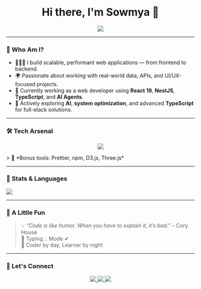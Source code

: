 <h1 align="center">Hi there, I'm Sowmya 👋</h1>

<p align="center">
  <img src="https://readme-typing-svg.herokuapp.com?color=F7A100&center=true&vCenter=true&lines=Web+Developer+%F0%9F%92%BB;Clean+Code+Fanatic+%F0%9F%92%AA;Always+Learning+New+Techs+%F0%9F%92%BB" />
</p>

---

### 🧠 Who Am I?

- 👨🏽‍💻 I build scalable, performant web applications — from frontend to backend.
- 🌍 Passionate about working with real-world data, APIs, and UI/UX-focused projects.
- 🔧 Currently working as a web developer using **React 19**, **NestJS**, **TypeScript**, and **AI Agents**.
- 🚀 Actively exploring **AI**, **system optimization**, and advanced **TypeScript** for full-stack solutions.

---

### 🛠️ Tech Arsenal

<p align="center">
  <img src="https://skillicons.dev/icons?i=ts,js,react,nextjs,vue,html,css,tailwind,scss,webpack,vite,bun,nodejs,flask,fastapi,express,postgres,mongodb,git,github,gitlab,docker,heroku,figma,linux,windows,vscode" />
</p>
> 🧰 *Bonus tools: Prettier, npm, D3.js, Three.js*

---

### 🎯 Stats & Languages

<p align="left">
  <img src="https://github-readme-stats.vercel.app/api/top-langs/?username=Sowmya-95&layout=compact&langs_count=10&theme=gruvbox" />
</p>

---

### 👻 A Little Fun

> 💡 *“Code is like humor. When you have to explain it, it’s bad.”* – Cory House  
> 🎰 Typing... Mode ✔  
> 👾 Coder by day, Learner by night 

---
### 🔗 Let's Connect

<p align="center">
  <a href="mailto:sowmyakamathr95"gmail.com">
    <img src="https://img.shields.io/badge/-Email-D14836?style=for-the-badge&logo=gmail&logoColor=white" />
  </a>
  <a href="https://linkedin.com/in/sowmyakamath" target="_blank">
    <img src="https://img.shields.io/badge/-LinkedIn-0A66C2?style=for-the-badge&logo=linkedin&logoColor=white" />
  </a>
  <a href="https://sowmya-95.github.io/portfolio" target="_blank">
    <img src="https://img.shields.io/badge/-Portfolio-black?style=for-the-badge&logo=vercel&logoColor=white" />
  </a>
</p>

